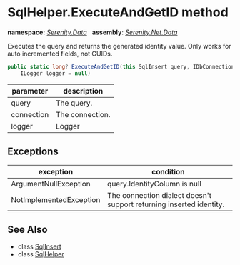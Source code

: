 # SqlHelper.ExecuteAndGetID method
**namespace:** *[Serenity.Data](../../README.md#serenity.data-namespace)*   **assembly**: *[Serenity.Net.Data](../../README.md)*

Executes the query and returns the generated identity value. Only works for auto incremented fields, not GUIDs.

```csharp
public static long? ExecuteAndGetID(this SqlInsert query, IDbConnection connection, 
    ILogger logger = null)
```

| parameter | description |
| --- | --- |
| query | The query. |
| connection | The connection. |
| logger | Logger |

## Exceptions

| exception | condition |
| --- | --- |
| ArgumentNullException | query.IdentityColumn is null |
| NotImplementedException | The connection dialect doesn't support returning inserted identity. |

## See Also

* class [SqlInsert](../SqlInsert.md)
* class [SqlHelper](../SqlHelper.md)